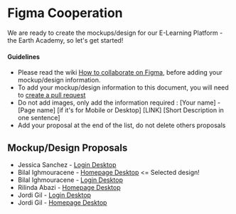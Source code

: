 # Figma Cooperation

We are ready to create the mockups/design for our E-Learning Platform - the Earth Academy, so let's get started! 

#### Guidelines
- Please read the wiki [How to collaborate on Figma](https://github.com/Junior-Devs/2020-Junior-Devs-Project/wiki/How-to-collaborate-on-Figma), before adding your mockup/design information.
- To add your mockup/design information to this document, you will need to [create a pull request](https://junior-devs.com/git-guide)
- Do not add images, only add the information required : [Your name] - [Page name] [if it's for Mobile or Desktop] [LINK] [Short Description in one sentence]
- Add your proposal at the end of the list, do not delete others proposals

## Mockup/Design Proposals

- Jessica Sanchez - [Login Desktop](https://www.figma.com/file/g7MDcderKLL6xRsba6NKBo/Elearning-Platform---draft?node-id=0%3A1)
- Bilal Ighmouracene - [Homepage Desktop](https://www.figma.com/file/HNLdpIu2S7kV0G03By3Sh1/Design-playground-(Copy)?node-id=1%3A3) <= Selected design!  
- Bilal Ighmouracene - [Login Desktop](https://www.figma.com/file/Pg2lkDRCAE03RmVqdYo7XO/Elearning-Platform-(login)?node-id=0%3A1)
- Rilinda Abazi - [Homepage Desktop](https://www.figma.com/file/xSKKbu4zKxnkShGidFSutM/Design-playground-Copy?node-id=195%3A2)
- Jordi Gil - [Login Desktop](https://www.figma.com/file/sO9FJRHiPZygcJsq3JGnMD/Elearning-Platform-Desktop-Login)
- Jordi Gil - [Homepage Desktop](https://www.figma.com/file/S7Vc4yHl7QWAxBaHVr5x7Y/Elearning-Platform-Desktop-Home)